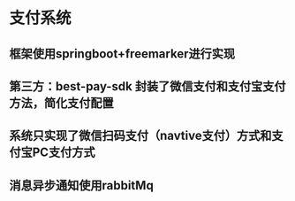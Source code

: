 # 支付系统
## 框架使用springboot+freemarker进行实现
## 第三方：best-pay-sdk 封装了微信支付和支付宝支付方法，简化支付配置
## 系统只实现了微信扫码支付（navtive支付）方式和支付宝PC支付方式
## 消息异步通知使用rabbitMq

